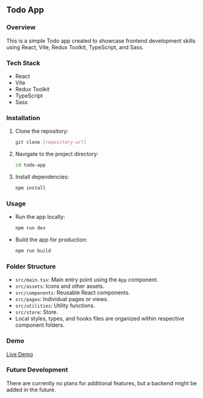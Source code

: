 ## Todo App

### Overview
This is a simple Todo app created to showcase frontend development skills using React, Vite, Redux Toolkit, TypeScript, and Sass.

### Tech Stack
- React
- Vite
- Redux Toolkit
- TypeScript
- Sass

### Installation
1. Clone the repository:
   ```bash
   git clone [repository-url]
   ```
2. Navigate to the project directory:
   ```bash
   cd todo-app
   ```
3. Install dependencies:
   ```bash
   npm install
   ```

### Usage
- Run the app locally:
   ```bash
   npm run dev
   ```
- Build the app for production:
   ```bash
   npm run build
   ```

### Folder Structure
- `src/main.tsx`: Main entry point using the `App` component.
- `src/assets`: Icons and other assets.
- `src/components`: Reusable React components.
- `src/pages`: Individual pages or views.
- `src/utilities`: Utility functions.
- `src/store`: Store.
- Local styles, types, and hooks files are organized within respective component folders.

### Demo
[Live Demo](#) <!-- Add your live demo link once available -->

### Future Development
There are currently no plans for additional features, but a backend might be added in the future.